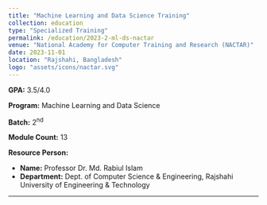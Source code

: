 ```yaml
---
title: "Machine Learning and Data Science Training"
collection: education
type: "Specialized Training"
permalink: /education/2023-2-ml-ds-nactar
venue: "National Academy for Computer Training and Research (NACTAR)"
date: 2023-11-01
location: "Rajshahi, Bangladesh"
logo: "assets/icons/nactar.svg"
---
```


**GPA:** 3.5/4.0

**Program:** Machine Learning and Data Science

**Batch:** 2<sup>nd</sup>

**Module Count:** 13

**Resource Person:**
- **Name:** Professor Dr. Md. Rabiul Islam
- **Department:** Dept. of Computer Science & Engineering, Rajshahi University of Engineering & Technology

---


